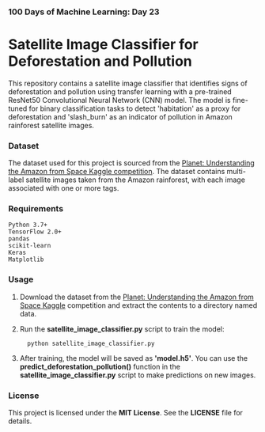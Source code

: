 ### 100 Days of Machine Learning: Day 23

# Satellite Image Classifier for Deforestation and Pollution

This repository contains a satellite image classifier that identifies signs of deforestation and pollution using transfer learning with a pre-trained ResNet50 Convolutional Neural Network (CNN) model. The model is fine-tuned for binary classification tasks to detect 'habitation' as a proxy for deforestation and 'slash_burn' as an indicator of pollution in Amazon rainforest satellite images.

### Dataset

The dataset used for this project is sourced from the [Planet: Understanding the Amazon from Space Kaggle competition](https://www.kaggle.com/c/planet-understanding-the-amazon-from-space/data). The dataset contains multi-label satellite images taken from the Amazon rainforest, with each image associated with one or more tags.

### Requirements

    Python 3.7+
    TensorFlow 2.0+
    pandas
    scikit-learn
    Keras
    Matplotlib

### Usage

1. Download the dataset from the [Planet: Understanding the Amazon from Space Kaggle](https://www.kaggle.com/c/planet-understanding-the-amazon-from-space/data) competition and extract the contents to a directory named data.

2. Run the **satellite_image_classifier.py** script to train the model:

         python satellite_image_classifier.py

3. After training, the model will be saved as **'model.h5'**. You can use the **predict_deforestation_pollution()** function in the **satellite_image_classifier.py** script to make predictions on new images.

### License

This project is licensed under the **MIT License**. See the **LICENSE** file for details.
